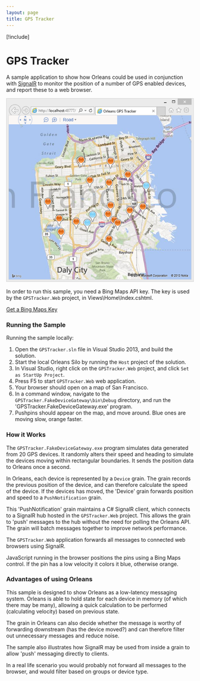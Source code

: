 ```yaml
---
layout: page
title: GPS Tracker
---
```


[!include[](../../warning-banner.md)]

# GPS Tracker

A sample application to show how Orleans could be used in conjunction with [SignalR](https://orleans.codeplex.com/wikipage?title=https%3a%2f%2fgithub.com%2fSignalR%2fSignalR&referringTitle=GPS%20Tracker) to monitor the position of a number of GPS enabled devices, and report these to a web browser.

![](GPS.png)

In order to run this sample, you need a Bing Maps API key. The key is used by the `GPSTracker.Web` project, in Views\Home\Index.cshtml.


[Get a Bing Maps Key](http://msdn.microsoft.com/en-us/library/ff428642.aspx)

### Running the Sample

Running the sample locally:

1. Open the `GPSTracker.sln` file in Visual Studio 2013, and build the solution.
2. Start the local Orleans Silo by running the `Host` project of the solution.
3. In Visual Studio, right click on the `GPSTracker.Web` project, and click `Set as StartUp Project`.
4. Press F5 to start `GPSTracker.Web` web application.
5. Your browser should open on a map of San Francisco.
6. In a command window, navigate to the `GPSTracker.FakeDeviceGateway\bin\Debug` directory, and run the 'GPSTracker.FakeDeviceGateway.exe' program.
7. Pushpins should appear on the map, and move around. Blue ones are moving slow, orange faster.

### How it Works
The `GPSTracker.FakeDeviceGateway.exe` program simulates data generated from 20 GPS devices. It randomly alters their speed and heading to simulate the devices moving within rectangular boundaries. It sends the position data to Orleans once a second.

In Orleans, each device is represented by a `Device` grain. The grain records the previous position of the device, and can therefore calculate the speed of the device. If the devices has moved, the 'Device' grain forwards position and speed to a `PushNotification` grain.

This 'PushNotification' grain maintains a C# SignalR client, which connects to a SignalR hub hosted in the `GPSTracker.Web` project. This allows the grain to 'push' messages to the hub without the need for polling the Orleans API. The grain will batch messages together to improve network performance.

The `GPSTracker.Web` application forwards all messages to connected web browsers using SignalR.

JavaScript running in the browser positions the pins using a Bing Maps control. If the pin has a low velocity it colors it blue, otherwise orange.

### Advantages of using Orleans
This sample is designed to show Orleans as a low-latency messaging system. Orleans is able to hold state for each device in memory (of which there may be many), allowing a quick calculation to be performed (calculating velocity) based on previous state.

The grain in Orleans can also decide whether the message is worthy of forwarding downstream (has the device moved?) and can therefore filter out unnecessary messages and reduce noise.

The sample also illustrates how SignalR may be used from inside a grain to allow 'push' messaging directly to clients.

In a real life scenario you would probably not forward all messages to the browser, and would filter based on groups or device type.

